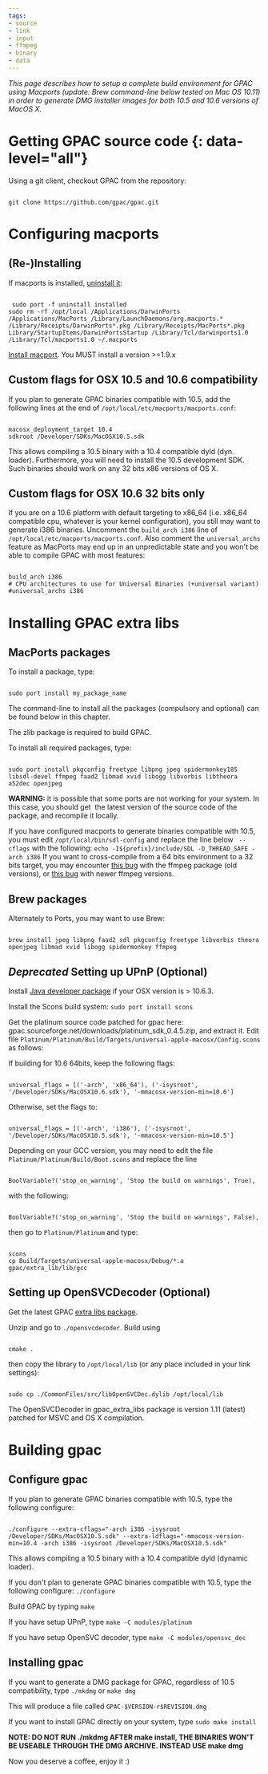 ```yaml
---
tags:
- source
- link
- input
- ffmpeg
- binary
- data
---
```




_This page describes how to setup a complete build environment for GPAC using Macports (update: Brew command-line below tested on Mac OS 10.11) in order to generate DMG installer images for both 10.5 and 10.6 versions of MacOS X._

# Getting GPAC source code {: data-level="all"}

Using a git client, checkout GPAC from the repository:

```

git clone https://github.com/gpac/gpac.git
``` 

# Configuring macports

## (Re-)Installing

If macports is installed, [uninstall it](http://guide.macports.org/chunked/installing.macports.uninstalling.html):

```

 sudo port -f uninstall installed
sudo rm -rf /opt/local /Applications/DarwinPorts /Applications/MacPorts /Library/LaunchDaemons/org.macports.* /Library/Receipts/DarwinPorts*.pkg /Library/Receipts/MacPorts*.pkg Library/StartupItems/DarwinPortsStartup /Library/Tcl/darwinports1.0 /Library/Tcl/macports1.0 ~/.macports
```
 
[Install macport](http://distfiles.macports.org/MacPorts/). You MUST install a version >=1.9.x

## Custom flags for OSX 10.5 and 10.6 compatibility

If you plan to generate GPAC binaries compatible with 10.5, add the following lines at the end of `/opt/local/etc/macports/macports.conf`:

```

macosx_deployment_target 10.4
sdkroot /Developer/SDKs/MacOSX10.5.sdk
```
 
This allows compiling a 10.5 binary with a 10.4 compatible dyld (dyn. loader). Furthermore, you will need to install the 10.5 development SDK. Such binaries should work on any 32 bits x86 versions of OS X.

## Custom flags for OSX 10.6 32 bits only

If you are on a 10.6 platform with default targeting to x86\_64 (i.e. x86\_64 compatible cpu, whatever is your kernel configuration), you still may want to generate i386 binaries. Uncomment the `build_arch i386` line of `/opt/local/etc/macports/macports.conf`. Also comment the `universal_archs` feature as MacPorts may end up in an unpredictable state and you won't be able to compile GPAC with most features:

```

build_arch i386
# CPU architectures to use for Universal Binaries (+universal variant)
#universal_archs i386 
```

# Installing GPAC extra libs

## MacPorts packages

To install a package, type:

```

sudo port install my_package_name
```
 
The command-line to install all the packages (compulsory and optional) can be found below in this chapter.

The zlib package is required to build GPAC.

To install all required packages, type:

```

sudo port install pkgconfig freetype libpng jpeg spidermonkey185 libsdl-devel ffmpeg faad2 libmad xvid libogg libvorbis libtheora a52dec openjpeg
``` 

**WARNING:** it is possible that some ports are not working for your system. In this case, you should get  the latest version of the source code of the package, and recompile it locally.

If you have configured macports to generate binaries compatible with 10.5, you must edit `/opt/local/bin/sdl-config` and replace the line below ` --cflags` with the following:
 `echo -I${prefix}/include/SDL -D_THREAD_SAFE -arch i386` 
If you want to cross-compile from a 64 bits environment to a 32 bits target, you may encounter [this bug](https://trac.macports.org/ticket/28935) with the ffmpeg package (old versions), or [this bug](https://trac.macports.org/ticket/30137) with newer ffmpeg versions.

## Brew packages

Alternately to Ports, you may want to use Brew:

```

brew install jpeg libpng faad2 sdl pkgconfig freetype libvorbis theora openjpeg libmad xvid libogg spidermonkey ffmpeg
```

## _Deprecated_ Setting up UPnP (Optional)

Install [Java developer package](http://developer.apple.com/java/download/) if your OSX version is > 10.6.3.

Install the Scons build system:
 `sudo port install scons` 

Get the platinum source code patched for gpac here: gpac.sourceforge.net/downloads/platinum\_sdk\_0.4.5.zip, and extract it.
Edit file `Platinum/Platinum/Build/Targets/universal-apple-macosx/Config.scons` as follows:

If building for 10.6 64bits, keep the following flags:

```

universal_flags = [('-arch', 'x86_64'), ('-isysroot', '/Developer/SDKs/MacOSX10.6.sdk'), '-mmacosx-version-min=10.6']
``` 

Otherwise, set the flags to:

```

universal_flags = [('-arch', 'i386'), ('-isysroot', '/Developer/SDKs/MacOSX10.5.sdk'), '-mmacosx-version-min=10.5']
``` 
 
Depending on your GCC version, you may need to edit the file `Platinum/Platinum/Build/Boot.scons` and replace the line

```

BoolVariable?('stop_on_warning', 'Stop the build on warnings', True),
```
 
with the following:

```

BoolVariable?('stop_on_warning', 'Stop the build on warnings', False),
``` 

then go to `Platinum/Platinum` and type:

```

scons
cp Build/Targets/universal-apple-macosx/Debug/*.a gpac/extra_lib/lib/gcc
```


## Setting up OpenSVCDecoder (Optional)

Get the latest GPAC [extra libs package](http://gpac.svn.sourceforge.net/viewvc/gpac/trunk/gpac_extra_libs/gpac_extra_libs.zip).

Unzip and go to `./opensvcdecoder`. Build using

```

cmake .
```

then copy the library to `/opt/local/lib` (or any place included in your link settings):
```

sudo cp ./CommonFiles/src/libOpenSVCDec.dylib /opt/local/lib
```

The OpenSVCDecoder in gpac\_extra\_libs package is version 1.11 (latest) patched for MSVC and OS X compilation.

# Building gpac

## Configure gpac

If you plan to generate GPAC binaries compatible with 10.5, type the following configure:

```

./configure --extra-cflags="-arch i386 -isysroot /Developer/SDKs/MacOSX10.5.sdk" --extra-ldflags="-mmacosx-version-min=10.4 -arch i386 -isysroot /Developer/SDKs/MacOSX10.5.sdk"
```
 
This allows compiling a 10.5 binary with a 10.4 compatible dyld (dynamic loader).

If you don't plan to generate GPAC binaries compatible with 10.5, type the following configure:
 `./configure` 

Build GPAC by typing
 `make` 

If you have setup UPnP, type
 `make -C modules/platinum` 

If you have setup OpenSVC decoder, type
 `make -C modules/opensvc_dec` 

## Installing gpac

If you want to generate a DMG package for GPAC, regardless of 10.5 compatibility, type
 `./mkdmg` 
or
 `make dmg` 

This will produce a file called `GPAC-$VERSION-r$REVISION.dmg`

If you want to install GPAC directly on your system, type
 `sudo make install` 

**NOTE: DO NOT RUN ./mkdmg AFTER make install, THE BINARIES WON'T BE USEABLE THROUGH THE DMG ARCHIVE. INSTEAD USE make dmg**

Now you deserve a coffee, enjoy it :)

